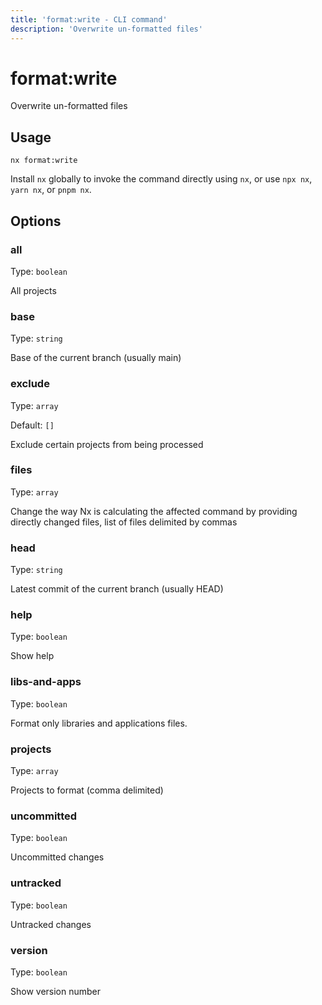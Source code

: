 ```yaml
---
title: 'format:write - CLI command'
description: 'Overwrite un-formatted files'
---
```


# format:write

Overwrite un-formatted files

## Usage

```shell
nx format:write
```

Install `nx` globally to invoke the command directly using `nx`, or use `npx nx`, `yarn nx`, or `pnpm nx`.

## Options

### all

Type: `boolean`

All projects

### base

Type: `string`

Base of the current branch (usually main)

### exclude

Type: `array`

Default: `[]`

Exclude certain projects from being processed

### files

Type: `array`

Change the way Nx is calculating the affected command by providing directly changed files, list of files delimited by commas

### head

Type: `string`

Latest commit of the current branch (usually HEAD)

### help

Type: `boolean`

Show help

### libs-and-apps

Type: `boolean`

Format only libraries and applications files.

### projects

Type: `array`

Projects to format (comma delimited)

### uncommitted

Type: `boolean`

Uncommitted changes

### untracked

Type: `boolean`

Untracked changes

### version

Type: `boolean`

Show version number
